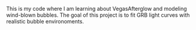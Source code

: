 This is my code where I am learning about VegasAfterglow and modeling wind-blown bubbles.   The goal of this project is to fit GRB light curves with realistic bubble environoments.
